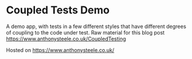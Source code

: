 # Coupled Tests Demo

A demo app, with tests in a few different styles that have different degrees of coupling to the code under test.
Raw material for this blog post https://www.anthonysteele.co.uk/CoupledTesting 

Hosted on https://www.anthonysteele.co.uk/